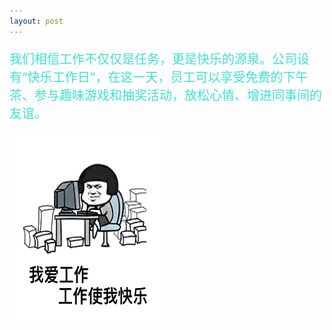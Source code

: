```yaml
---
layout: post
---
```

<div class="container">
	<div class="row" rows="8">
	    <div class="col-md-6">
			<p style="color: rgb(64,224,208); font-size: 20px;">我们相信工作不仅仅是任务，更是快乐的源泉。公司设有“快乐工作日”，在这一天，员工可以享受免费的下午茶、参与趣味游戏和抽奖活动，放松心情、增进同事间的友谊。</p>
        </div>
		<div class="col-md-3 ">
			<div class="thumbnail">
				<img src="/快乐工作.jpg" style="width: 240px;height: 300px;">
			</div>
		</div>
	</div>
</div>
